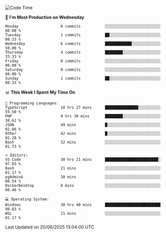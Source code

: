 <!--START_SECTION:waka-->
![Code Time](http://img.shields.io/badge/Code%20Time-5%2C129%20hrs%2017%20mins-blue)

📅 **I'm Most Productive on Wednesday** 

```text
Monday                   0 commits           ░░░░░░░░░░░░░░░░░░░░░░░░░   00.00 % 
Tuesday                  1 commits           ██░░░░░░░░░░░░░░░░░░░░░░░   08.33 % 
Wednesday                6 commits           ████████████░░░░░░░░░░░░░   50.00 % 
Thursday                 4 commits           ████████░░░░░░░░░░░░░░░░░   33.33 % 
Friday                   0 commits           ░░░░░░░░░░░░░░░░░░░░░░░░░   00.00 % 
Saturday                 0 commits           ░░░░░░░░░░░░░░░░░░░░░░░░░   00.00 % 
Sunday                   1 commits           ██░░░░░░░░░░░░░░░░░░░░░░░   08.33 % 
```


📊 **This Week I Spent My Time On** 

```text
💬 Programming Languages: 
TypeScript               18 hrs 27 mins      ███████████████░░░░░░░░░░   59.50 % 
PHP                      9 hrs 30 mins       ████████░░░░░░░░░░░░░░░░░   30.62 % 
JSON                     49 mins             █░░░░░░░░░░░░░░░░░░░░░░░░   02.66 % 
Other                    42 mins             █░░░░░░░░░░░░░░░░░░░░░░░░   02.28 % 
Bash                     32 mins             ░░░░░░░░░░░░░░░░░░░░░░░░░   01.73 % 

🔥 Editors: 
VS Code                  30 hrs 21 mins      ████████████████████████░   97.83 % 
Bash                     21 mins             ░░░░░░░░░░░░░░░░░░░░░░░░░   01.17 % 
pgAdmin4                 10 mins             ░░░░░░░░░░░░░░░░░░░░░░░░░   00.54 % 
DockerDesktop            8 mins              ░░░░░░░░░░░░░░░░░░░░░░░░░   00.46 % 

💻 Operating System: 
Windows                  30 hrs 40 mins      █████████████████████████   98.83 % 
WSL                      21 mins             ░░░░░░░░░░░░░░░░░░░░░░░░░   01.17 % 
```


 Last Updated on 20/06/2025 13:04:00 UTC
<!--END_SECTION:waka-->

